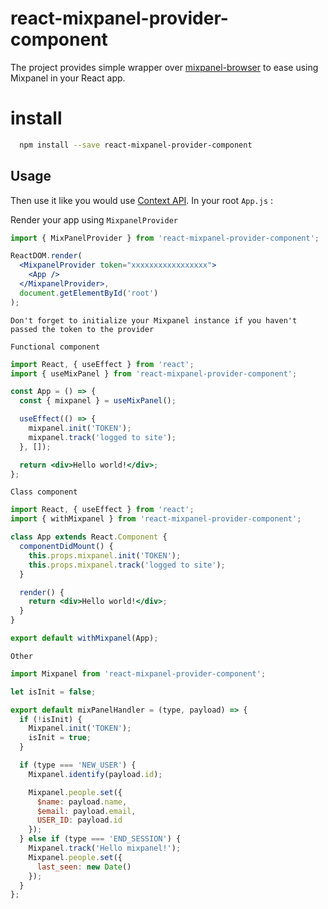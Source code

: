 # react-mixpanel-provider-component

The project provides simple wrapper over [mixpanel-browser](https://github.com/mixpanel/mixpanel-js) to ease using Mixpanel in your React app.

# install

```bash
  npm install --save react-mixpanel-provider-component
```

## Usage

Then use it like you would use [Context API](https://reactjs.org/docs/context.html). In your root `App.js` :

Render your app using `MixpanelProvider`

```jsx
import { MixPanelProvider } from 'react-mixpanel-provider-component';

ReactDOM.render(
  <MixpanelProvider token="xxxxxxxxxxxxxxxxx">
    <App />
  </MixpanelProvider>,
  document.getElementById('root')
);
```

`Don't forget to initialize your Mixpanel instance if you haven't passed the token to the provider`

`Functional component`

```jsx
import React, { useEffect } from 'react';
import { useMixPanel } from 'react-mixpanel-provider-component';

const App = () => {
  const { mixpanel } = useMixPanel();

  useEffect(() => {
    mixpanel.init('TOKEN');
    mixpanel.track('logged to site');
  }, []);

  return <div>Hello world!</div>;
};
```

`Class component`

```jsx
import React, { useEffect } from 'react';
import { withMixpanel } from 'react-mixpanel-provider-component';

class App extends React.Component {
  componentDidMount() {
    this.props.mixpanel.init('TOKEN');
    this.props.mixpanel.track('logged to site');
  }

  render() {
    return <div>Hello world!</div>;
  }
}

export default withMixpanel(App);
```

`Other`

```js
import Mixpanel from 'react-mixpanel-provider-component';

let isInit = false;

export default mixPanelHandler = (type, payload) => {
  if (!isInit) {
    Mixpanel.init('TOKEN');
    isInit = true;
  }

  if (type === 'NEW_USER') {
    Mixpanel.identify(payload.id);

    Mixpanel.people.set({
      $name: payload.name,
      $email: payload.email,
      USER_ID: payload.id
    });
  } else if (type === 'END_SESSION') {
    Mixpanel.track('Hello mixpanel!');
    Mixpanel.people.set({
      last_seen: new Date()
    });
  }
};
```

